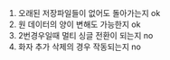 1. 오래된 저장파일들이 없어도 돌아가는지 ok
2. 원 데이터의 양이 변해도 가능한지 ok
3. 2번경우일때 멀티 싱글 전환이 되는지 no
4. 화자 추가 삭제의 경우 작동되는지 no